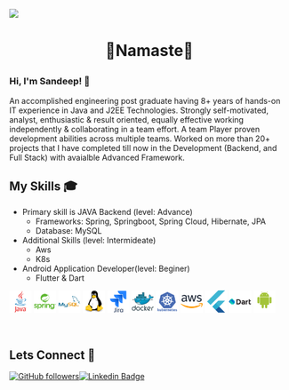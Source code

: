![](https://komarev.com/ghpvc/?username=sandeepjariya&label=Profile%20Visitors&color=orange&style=plastic)

# <p align="center"> 🙏Namaste🙏 

### Hi, I'm Sandeep! 👋
An accomplished engineering post graduate having 8+ years of hands-on IT experience in Java and J2EE Technologies. Strongly self-motivated, analyst, enthusiastic & result oriented, equally effective working independently & collaborating in a team effort. 
A team Player proven development abilities across multiple teams.
Worked on more than 20+ projects that I have completed till now in the Development (Backend, and Full Stack) with avaialble Advanced Framework.

## My Skills 🎓
- Primary skill is JAVA Backend (level: Advance)
    - Frameworks: Spring, Springboot, Spring Cloud, Hibernate, JPA
    - Database: MySQL
- Additional Skills (level: Intermideate)
    - Aws 
    - K8s 
- Android Application Developer(level: Beginer)
    - Flutter & Dart

<p align="left">
<img src="https://github.com/devicons/devicon/blob/master/icons/java/java-original-wordmark.svg" alt="Java" width="40" height="40"/>
<img src="https://github.com/devicons/devicon/blob/master/icons/spring/spring-original-wordmark.svg" alt="spring" width="40" height="40"/> 
<img src="https://github.com/devicons/devicon/blob/master/icons/mysql/mysql-original-wordmark.svg" alt="mysql" width="40" height="40"/>
<img src="https://github.com/devicons/devicon/blob/master/icons/linux/linux-original.svg" alt="linux" width="40" height="40"/>  
<img src="https://github.com/devicons/devicon/blob/master/icons/jira/jira-original-wordmark.svg" alt="jira" width="40" height="40"/>
<img src="https://github.com/devicons/devicon/blob/master/icons/docker/docker-original-wordmark.svg" alt="docker" width="40" height="40"/>
  
<img src="https://github.com/devicons/devicon/blob/master/icons/kubernetes/kubernetes-plain-wordmark.svg" alt="kubernetes" width="40" height="40"/>
<img src="https://github.com/devicons/devicon/blob/master/icons/amazonwebservices/amazonwebservices-original-wordmark.svg" alt="amazonwebservices" width="40" height="40"/> 
<img src="https://github.com/devicons/devicon/blob/master/icons/flutter/flutter-original.svg" alt="flutter" width="40" height="40"/> 
<img src="https://github.com/devicons/devicon/blob/master/icons/dart/dart-original-wordmark.svg" alt="dart" width="40" height="40"/>
<img src="https://github.com/devicons/devicon/blob/master/icons/android/android-original-wordmark.svg" alt="android" width="40" height="40"/>
</p>

<br/>

## Lets Connect 🤝
[![GitHub followers](https://img.shields.io/github/followers/sandeepjariya?style=social)](https://www.github.com/sandeepjariya)[![Linkedin Badge](https://img.shields.io/badge/-SandeepJariya-blue?style=flat-square&logo=Linkedin&logoColor=white&link=https://www.linkedin.com/in/sandeep-jariya-420b88aa/)](https://www.linkedin.com/in/sandeep-jariya-420b88aa/)

<!--
**sandeepjariya/sandeepjariya** is a ✨ _special_ ✨ repository because its `README.md` (this file) appears on your GitHub profile.

Here are some ideas to get you started:

- 🔭 I’m currently working on ...
- 🌱 I’m currently learning ...
- 👯 I’m looking to collaborate on ...
- 🤔 I’m looking for help with ...
- 💬 Ask me about ...
- 📫 How to reach me: ...
- 😄 Pronouns: ...
- ⚡ Fun fact: ...
-->

